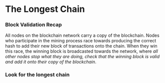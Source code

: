 # The Longest Chain

### Block Validation Recap
All nodes on the blockchain network carry a copy of the blockchain. Nodes who participate in the mining process race towards producing the correct hash to add their new block of transactions onto the chain. When they win this race, the winning block is broadcasted towards the network, where _all other nodes stop what they are doing, check that the winning block is valid and add it onto their copy of the blockchain_.

### Look for the longest chain